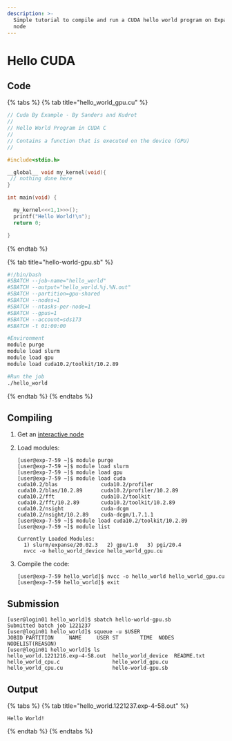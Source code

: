 ```yaml
---
description: >-
  Simple tutorial to compile and run a CUDA hello world program on Expanse GPU
  node
---
```


# Hello CUDA

## Code

{% tabs %}
{% tab title="hello\_world\_gpu.cu" %}
```c
// Cuda By Example - By Sanders and Kudrot
//
// Hello World Program in CUDA C
//
// Contains a function that is executed on the device (GPU)
//

#include<stdio.h>

__global__ void my_kernel(void){
 // nothing done here 
}

int main(void) {

  my_kernel<<<1,1>>>();
  printf("Hello World!\n");
  return 0;

}
```
{% endtab %}

{% tab title="hello-world-gpu.sb" %}
```bash
#!/bin/bash
#SBATCH --job-name="hello_world"
#SBATCH --output="hello_world.%j.%N.out"
#SBATCH --partition=gpu-shared
#SBATCH --nodes=1
#SBATCH --ntasks-per-node=1
#SBATCH --gpus=1
#SBATCH --account=sds173
#SBATCH -t 01:00:00

#Environment
module purge
module load slurm
module load gpu
module load cuda10.2/toolkit/10.2.89

#Run the job
./hello_world
```
{% endtab %}
{% endtabs %}

## Compiling

1. Get an [interactive node](../#interactive-jobs)
2. Load modules:

   ```text
   [user@exp-7-59 ~]$ module purge
   [user@exp-7-59 ~]$ module load slurm
   [user@exp-7-59 ~]$ module load gpu
   [user@exp-7-59 ~]$ module load cuda
   cuda10.2/blas              cuda10.2/profiler
   cuda10.2/blas/10.2.89      cuda10.2/profiler/10.2.89
   cuda10.2/fft               cuda10.2/toolkit
   cuda10.2/fft/10.2.89       cuda10.2/toolkit/10.2.89
   cuda10.2/nsight            cuda-dcgm
   cuda10.2/nsight/10.2.89    cuda-dcgm/1.7.1.1
   [user@exp-7-59 ~]$ module load cuda10.2/toolkit/10.2.89
   [user@exp-7-59 ~]$ module list

   Currently Loaded Modules:
     1) slurm/expanse/20.02.3   2) gpu/1.0   3) pgi/20.4
     nvcc -o hello_world_device hello_world_gpu.cu
   ```

3. Compile the code:

   ```text
   [user@exp-7-59 hello_world]$ nvcc -o hello_world hello_world_gpu.cu
   [user@exp-7-59 hello_world]$ exit
   ```

## Submission

```text
[user@login01 hello_world]$ sbatch hello-world-gpu.sb
Submitted batch job 1221237
[user@login01 hello_world]$ squeue -u $USER
JOBID PARTITION     NAME     USER ST       TIME  NODES NODELIST(REASON)
[user@login01 hello_world]$ ls
hello_world.1221216.exp-4-58.out  hello_world_device  README.txt
hello_world_cpu.c                 hello_world_gpu.cu
hello_world_cpu.cu                hello-world-gpu.sb
```

## Output

{% tabs %}
{% tab title="hello\_world.1221237.exp-4-58.out" %}
```text
Hello World!
```
{% endtab %}
{% endtabs %}

